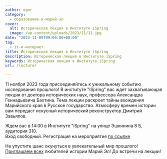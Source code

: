 ```yaml
---
author: egor
category:
  - образование-в-марий-эл
cover:
  alt: Историческая лекция в Институте iSpring
  image: /wp-content/uploads/2023/11/11.jpg
date: "2023-11-09T09:00:00+00:00"
tag:
  - it-и-интернет
title: Историческая лекция в Институте iSpring
description: Историческая лекция в Институте iSpring
keywords: Историческая лекция в Институте iSpring
url: /lecture/

---
```

11 ноября 2023 года присоединяйтесь к уникальному событию исследования прошлого! В институте "iSpring" вас ждет захватывающая лекция от доктора исторических наук, профессора Александра Геннадьевича Бахтина. Тема лекции раскроет тайны вхождения Марийского края в Русское государство. Атмосферу времен истории вам передаст искусный исторический реконструктор Дмитрий Завьялов.

Ждем вас в 14:00 в Институте "iSpring" на улице Эшкинина 8 Б, аудитория 310.  
Вход свободный. Регистрация на мероприятие [по ссылке](https://docs.google.com/forms/d/e/1FAIpQLScUmK5arsQr1rjHro-U0fIDFsVY9685fls3SbWmarRTR_Agkw/viewform)

Не упустите шанс окунуться в увлекательный мир прошлого! [Приглашаем всех](/event-go-php/) любителей истории Марий Эл! До встречи на лекции!

